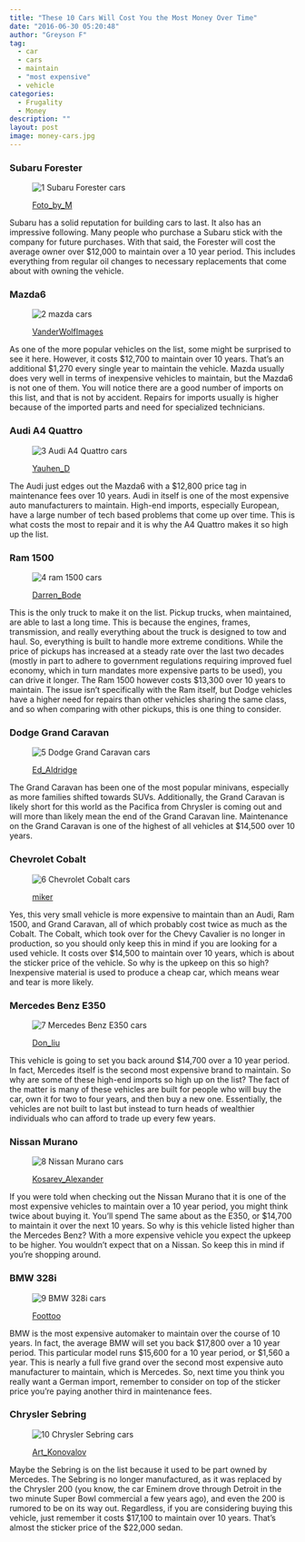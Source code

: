 ```yaml
---
title: "These 10 Cars Will Cost You the Most Money Over Time"
date: "2016-06-30 05:20:48"
author: "Greyson F"
tag:
  - car
  - cars
  - maintain
  - "most expensive"
  - vehicle
categories:
  - Frugality
  - Money
description: ""
layout: post
image: money-cars.jpg
---
```


### Subaru Forester

<figure aria-describedby="caption-attachment-3790" class="wp-caption alignnone" id="attachment_3790" style="width: 700px">

![1 Subaru Forester cars](/posts/1-Subaru-Forester-cars.jpg)<figcaption class="wp-caption-text" id="caption-attachment-3790">[Foto_by_M](https://www.shutterstock.com/pic-333035486/stock-photo-nonthaburi-thailand-november-the-subaru-forester-xt-is-on-display-at-the-st-thailand.html)

</figcaption></figure>

Subaru has a solid reputation for building cars to last. It also has an impressive following. Many people who purchase a Subaru stick with the company for future purchases. With that said, the Forester will cost the average owner over $12,000 to maintain over a 10 year period. This includes everything from regular oil changes to necessary replacements that come about with owning the vehicle.

### Mazda6

<figure aria-describedby="caption-attachment-3792" class="wp-caption alignnone" id="attachment_3792" style="width: 700px">

![2 mazda cars](/posts/2-mazda-cars.jpg)<figcaption class="wp-caption-text" id="caption-attachment-3792">[VanderWolfImages](https://www.shutterstock.com/pic-329048075/stock-photo-geneva-switzerland-march-mazda-shown-at-the-th-international-geneva-motor-show-in.html)</figcaption></figure>

As one of the more popular vehicles on the list, some might be surprised to see it here. However, it costs $12,700 to maintain over 10 years. That’s an additional $1,270 every single year to maintain the vehicle. Mazda usually does very well in terms of inexpensive vehicles to maintain, but the Mazda6 is not one of them. You will notice there are a good number of imports on this list, and that is not by accident. Repairs for imports usually is higher because of the imported parts and need for specialized technicians.

### Audi A4 Quattro

<figure aria-describedby="caption-attachment-3793" class="wp-caption alignnone" id="attachment_3793" style="width: 700px">

![3 Audi A4 Quattro cars](/posts/3-Audi-A4-Quattro-cars.jpg)<figcaption class="wp-caption-text" id="caption-attachment-3793">[Yauhen_D](https://www.shutterstock.com/pic-352043495/stock-photo-minsk-belarus-december-model-year-all-new-audi-a-tfsi-on-display-in-the.html)</figcaption></figure>

The Audi just edges out the Mazda6 with a $12,800 price tag in maintenance fees over 10 years. Audi in itself is one of the most expensive auto manufacturers to maintain. High-end imports, especially European, have a large number of tech based problems that come up over time. This is what costs the most to repair and it is why the A4 Quattro makes it so high up the list.

### Ram 1500

<figure aria-describedby="caption-attachment-3794" class="wp-caption alignnone" id="attachment_3794" style="width: 700px">

![4 ram 1500 cars](/posts/4-ram-1500-cars.jpg)<figcaption class="wp-caption-text" id="caption-attachment-3794">[Darren_Bode](https://www.shutterstock.com/pic-244856809/stock-photo-detroit-january-a-didge-ram-pickup-truck-on-display-january-th-at-the-north.html)</figcaption></figure>

This is the only truck to make it on the list. Pickup trucks, when maintained, are able to last a long time. This is because the engines, frames, transmission, and really everything about the truck is designed to tow and haul. So, everything is built to handle more extreme conditions. While the price of pickups has increased at a steady rate over the last two decades (mostly in part to adhere to government regulations requiring improved fuel economy, which in turn mandates more expensive parts to be used), you can drive it longer. The Ram 1500 however costs $13,300 over 10 years to maintain. The issue isn’t specifically with the Ram itself, but Dodge vehicles have a higher need for repairs than other vehicles sharing the same class, and so when comparing with other pickups, this is one thing to consider.

### Dodge Grand Caravan

<figure aria-describedby="caption-attachment-3795" class="wp-caption alignnone" id="attachment_3795" style="width: 700px">

![5 Dodge Grand Caravan cars](/posts/5-Dodge-Grand-Caravan-cars.jpg)<figcaption class="wp-caption-text" id="caption-attachment-3795">[Ed_Aldridge](https://www.shutterstock.com/pic-341468942/stock-photo-miami-beach-fl-usa-november-dodge-grand-caravan-on-display-during-the-miami.html)</figcaption></figure>

The Grand Caravan has been one of the most popular minivans, especially as more families shifted towards SUVs. Additionally, the Grand Caravan is likely short for this world as the Pacifica from Chrysler is coming out and will more than likely mean the end of the Grand Caravan line. Maintenance on the Grand Caravan is one of the highest of all vehicles at $14,500 over 10 years.

### Chevrolet Cobalt

<figure aria-describedby="caption-attachment-3796" class="wp-caption alignnone" id="attachment_3796" style="width: 700px">

![6 Chevrolet Cobalt cars](/posts/6-Chevrolet-Cobalt-cars.jpg)<figcaption class="wp-caption-text" id="caption-attachment-3796">[miker](https://www.shutterstock.com/pic-27558931/stock-photo-minneapolis-march-chevrolet-cobalt-on-display-at-the-minneapolis-international-auto.html)</figcaption></figure>

Yes, this very small vehicle is more expensive to maintain than an Audi, Ram 1500, and Grand Caravan, all of which probably cost twice as much as the Cobalt. The Cobalt, which took over for the Chevy Cavalier is no longer in production, so you should only keep this in mind if you are looking for a used vehicle. It costs over $14,500 to maintain over 10 years, which is about the sticker price of the vehicle. So why is the upkeep on this so high? Inexpensive material is used to produce a cheap car, which means wear and tear is more likely.

### Mercedes Benz E350

<figure aria-describedby="caption-attachment-3797" class="wp-caption alignnone" id="attachment_3797" style="width: 700px">

![7 Mercedes Benz E350 cars](/posts/7-Mercedes-Benz-E350-cars.jpg)<figcaption class="wp-caption-text" id="caption-attachment-3797">[Don_liu](https://www.shutterstock.com/pic-400812850/stock-photo-geneva-march-mercedes-benz-e-e-car-on-display-at-th-international-geneva-motor-show-at.html)</figcaption></figure>

This vehicle is going to set you back around $14,700 over a 10 year period. In fact, Mercedes itself is the second most expensive brand to maintain. So why are some of these high-end imports so high up on the list? The fact of the matter is many of these vehicles are built for people who will buy the car, own it for two to four years, and then buy a new one. Essentially, the vehicles are not built to last but instead to turn heads of wealthier individuals who can afford to trade up every few years.

### Nissan Murano

<figure aria-describedby="caption-attachment-3798" class="wp-caption alignnone" id="attachment_3798" style="width: 700px">

![8 Nissan Murano cars](/posts/8-Nissan-Murano-cars.jpg)<figcaption class="wp-caption-text" id="caption-attachment-3798">[Kosarev_Alexander](https://www.shutterstock.com/pic-83275219/stock-photo-moscow-russia-august-black-car-nissan-murano-at-moscow-international-exhibition-interauto.html)</figcaption></figure>

If you were told when checking out the Nissan Murano that it is one of the most expensive vehicles to maintain over a 10 year period, you might think twice about buying it. You’ll spend The same about as the E350, or $14,700 to maintain it over the next 10 years. So why is this vehicle listed higher than the Mercedes Benz? With a more expensive vehicle you expect the upkeep to be higher. You wouldn’t expect that on a Nissan. So keep this in mind if you’re shopping around.

### BMW 328i

<figure aria-describedby="caption-attachment-3799" class="wp-caption alignnone" id="attachment_3799" style="width: 700px">

![9 BMW 328i cars](/posts/9-BMW-328i-cars.jpg)<figcaption class="wp-caption-text" id="caption-attachment-3799">[Foottoo](https://www.shutterstock.com/pic-232604011/stock-photo-munich-germany-january-bmw-i-and-i-at-the-bmw-world-at-january-in-munich.html)

</figcaption></figure>

BMW is the most expensive automaker to maintain over the course of 10 years. In fact, the average BMW will set you back $17,800 over a 10 year period. This particular model runs $15,600 for a 10 year period, or $1,560 a year. This is nearly a full five grand over the second most expensive auto manufacturer to maintain, which is Mercedes. So, next time you think you really want a German import, remember to consider on top of the sticker price you’re paying another third in maintenance fees.

### Chrysler Sebring

<figure aria-describedby="caption-attachment-3800" class="wp-caption alignnone" id="attachment_3800" style="width: 700px">

![10 Chrysler Sebring cars](/posts/10-Chrysler-Sebring-cars.jpg)<figcaption class="wp-caption-text" id="caption-attachment-3800">[Art_Konovalov](https://www.shutterstock.com/pic-323273888/stock-photo-chelyabinsk-russia-may-motor-car-chrysler-sebring-at-the-city-street.html)</figcaption></figure>

Maybe the Sebring is on the list because it used to be part owned by Mercedes. The Sebring is no longer manufactured, as it was replaced by the Chrysler 200 (you know, the car Eminem drove through Detroit in the two minute Super Bowl commercial a few years ago), and even the 200 is rumored to be on its way out. Regardless, if you are considering buying this vehicle, just remember it costs $17,100 to maintain over 10 years. That’s almost the sticker price of the $22,000 sedan.
